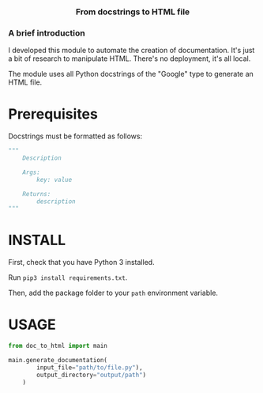 <h3 align="center">
    From docstrings to HTML file
</h3>

### A brief introduction

I developed this module to automate the creation of documentation.
It's just a bit of research to manipulate HTML. There's no deployment, it's all local.

The module uses all Python docstrings of the "Google" type to generate an HTML file.

# Prerequisites

Docstrings must be formatted as follows:

```py
"""
    Description

    Args:
        key: value

    Returns:
        description
"""
```

# INSTALL

First, check that you have Python 3 installed.

Run `pip3 install requirements.txt`.

Then, add the package folder to your `path` environment variable.

# USAGE

```py
from doc_to_html import main

main.generate_documentation(
        input_file="path/to/file.py"),
        output_directory="output/path")
    )

```
